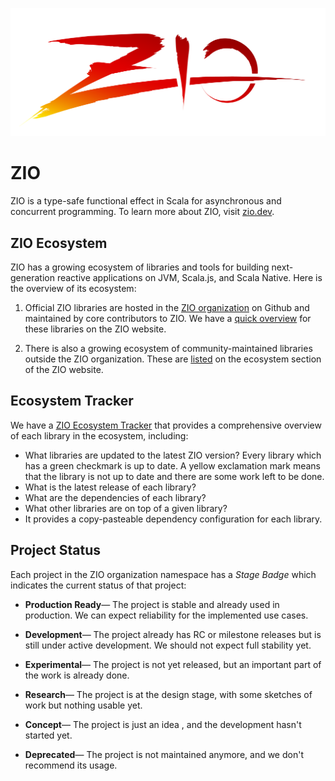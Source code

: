 ![ZIO Logo](./ZIO.png)

# ZIO

ZIO is a type-safe functional effect in Scala for asynchronous and concurrent programming. To learn more about ZIO, visit [zio.dev](zio.dev).

## ZIO Ecosystem

ZIO has a growing ecosystem of libraries and tools for building next-generation reactive applications on JVM, Scala.js, and Scala Native. Here is the overview of its ecosystem:

1. Official ZIO libraries are hosted in the [ZIO organization](https://github.com/zio/) on Github and maintained by core contributors to ZIO. We have a [quick overview](http://zio.dev/ecosystem/officials/) for these libraries on the ZIO website.

2. There is also a growing ecosystem of community-maintained libraries outside the ZIO organization. These are [listed](https://zio.dev/ecosystem/community/) on the ecosystem section of the ZIO website.

## Ecosystem Tracker

We have a [ZIO Ecosystem Tracker](https://zio-ecosystem.herokuapp.com/) that provides a comprehensive overview of each library in the ecosystem, including:

- What libraries are updated to the latest ZIO version? Every library which has a green checkmark is up to date. A yellow exclamation mark means that the library is not up to date and there are some work left to be done.
- What is the latest release of each library?
- What are the dependencies of each library?
- What other libraries are on top of a given library?
- It provides a copy-pasteable dependency configuration for each library.

## Project Status

Each project in the ZIO organization namespace has a _Stage Badge_ which indicates the current status of that project:

- **Production Ready**— The project is stable and already used in production. We can expect reliability for the implemented use cases.

- **Development**— The project already has RC or milestone releases but is still under active development. We should not expect full stability yet.

- **Experimental**— The project is not yet released, but an important part of the work is already done.

- **Research**— The project is at the design stage, with some sketches of work but nothing usable yet.

- **Concept**— The project is just an idea , and the development hasn't started yet.

- **Deprecated**— The project is not maintained anymore, and we don't recommend its usage.
